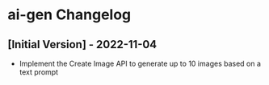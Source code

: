 # ai-gen Changelog

## [Initial Version] - 2022-11-04
- Implement the Create Image API to generate up to 10 images based on a text prompt
